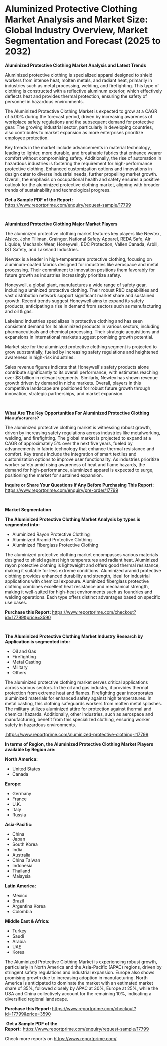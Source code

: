 <p><h1>Aluminized Protective Clothing Market Analysis and Market Size: Global Industry Overview, Market Segmentation and Forecast (2025 to 2032)</h1></p><p><strong>Aluminized Protective Clothing Market Analysis and Latest Trends</strong></p>
<p><p>Aluminized protective clothing is specialized apparel designed to shield workers from intense heat, molten metals, and radiant heat, primarily in industries such as metal processing, welding, and firefighting. This type of clothing is constructed with a reflective aluminum exterior, which effectively deflects heat and provides thermal protection, ensuring the safety of personnel in hazardous environments.</p><p>The Aluminized Protective Clothing Market is expected to grow at a CAGR of 5.00% during the forecast period, driven by increasing awareness of workplace safety regulations and the subsequent demand for protective gear. The growing industrial sector, particularly in developing countries, also contributes to market expansion as more enterprises prioritize employee protection. </p><p>Key trends in the market include advancements in material technology, leading to lighter, more durable, and breathable fabrics that enhance wearer comfort without compromising safety. Additionally, the rise of automation in hazardous industries is fostering the requirement for high-performance protective clothing. Enhanced customization options and innovations in design cater to diverse industrial needs, further propelling market growth. Overall, the emphasis on occupational health and safety ensures a positive outlook for the aluminized protective clothing market, aligning with broader trends of sustainability and technological progress.</p></p>
<p><strong>Get a Sample PDF of the Report:&nbsp;</strong> <a href="https://www.reportprime.com/enquiry/request-sample/17799?utm_campaign=2308&utm_medium=2&utm_source=Github&utm_content=ia&utm_term=18032025&utm_id=aluminized-protective-clothing">https://www.reportprime.com/enquiry/request-sample/17799</a></p>
<p>&nbsp;</p>
<p><strong>Aluminized Protective Clothing Major Market Players</strong></p>
<p><p>The aluminized protective clothing market features key players like Newtex, Alsico, John Tillman, Grainger, National Safety Apparel, REDA Safe, Air Liquide, Mechanix Wear, Honeywell, EDC Protection, Vallen Canada, Arbill, IST Safety, and Lakeland Industries. </p><p>Newtex is a leader in high-temperature protective clothing, focusing on aluminum-coated fabrics designed for industries like aerospace and metal processing. Their commitment to innovation positions them favorably for future growth as industries increasingly prioritize safety. </p><p>Honeywell, a global giant, manufactures a wide range of safety gear, including aluminized protective clothing. Their robust R&D capabilities and vast distribution network support significant market share and sustained growth. Recent trends suggest Honeywell aims to expand its safety products, anticipating a rise in demand from sectors such as manufacturing and oil & gas.</p><p>Lakeland Industries specializes in protective clothing and has seen consistent demand for its aluminized products in various sectors, including pharmaceuticals and chemical processing. Their strategic acquisitions and expansions in international markets suggest promising growth potential.</p><p>Market size for the aluminized protective clothing segment is projected to grow substantially, fueled by increasing safety regulations and heightened awareness in high-risk industries. </p><p>Sales revenue figures indicate that Honeywell's safety products alone contribute significantly to its overall performance, with estimates reaching over $8 billion in relevant segments. Similarly, Newtex has shown revenue growth driven by demand in niche markets. Overall, players in this competitive landscape are positioned for robust future growth through innovation, strategic partnerships, and market expansion.</p></p>
<p>&nbsp;</p>
<p><strong>What Are The Key Opportunities For Aluminized Protective Clothing Manufacturers?</strong></p>
<p><p>The aluminized protective clothing market is witnessing robust growth, driven by increasing safety regulations across industries like metalworking, welding, and firefighting. The global market is projected to expand at a CAGR of approximately 5% over the next five years, fueled by advancements in fabric technology that enhance thermal resistance and comfort. Key trends include the integration of smart textiles and customization options to improve user functionality. As industries prioritize worker safety amid rising awareness of heat and flame hazards, the demand for high-performance, aluminized apparel is expected to surge, positioning the market for sustained expansion.</p></p>
<p><strong>Inquire or Share Your Questions If Any Before Purchasing This Report:</strong> <a href="https://www.reportprime.com/enquiry/pre-order/17799?utm_campaign=2308&utm_medium=2&utm_source=Github&utm_content=ia&utm_term=18032025&utm_id=aluminized-protective-clothing">https://www.reportprime.com/enquiry/pre-order/17799</a></p>
<p>&nbsp;</p>
<p><strong>Market Segmentation</strong></p>
<p><strong>The Aluminized Protective Clothing Market Analysis by types is segmented into:</strong></p>
<p><ul><li>Aluminized Rayon Protective Clothing</li><li>Aluminized Aramid Protective Clothing</li><li>Aluminized Fiberglass Protective Clothing</li></ul></p>
<p><p>The aluminized protective clothing market encompasses various materials designed to shield against high temperatures and radiant heat. Aluminized rayon protective clothing is lightweight and offers good thermal resistance, making it suitable for less extreme conditions. Aluminized aramid protective clothing provides enhanced durability and strength, ideal for industrial applications with chemical exposure. Aluminized fiberglass protective clothing combines excellent heat resistance and mechanical strength, making it well-suited for high-heat environments such as foundries and welding operations. Each type offers distinct advantages based on specific use cases.</p></p>
<p><strong>Purchase this Report:&nbsp;</strong><a href="https://www.reportprime.com/checkout?id=17799&price=3590&utm_campaign=2308&utm_medium=2&utm_source=Github&utm_content=ia&utm_term=18032025&utm_id=aluminized-protective-clothing">https://www.reportprime.com/checkout?id=17799&price=3590</a></p>
<p>&nbsp;</p>
<p><strong>The Aluminized Protective Clothing Market Industry Research by Application is segmented into:</strong></p>
<p><ul><li>Oil and Gas</li><li>Firefighting</li><li>Metal Casting</li><li>Military</li><li>Others</li></ul></p>
<p><p>The aluminized protective clothing market serves critical applications across various sectors. In the oil and gas industry, it provides thermal protection from extreme heat and flames. Firefighting gear incorporates aluminized materials for enhanced safety against high temperatures. In metal casting, this clothing safeguards workers from molten metal splashes. The military utilizes aluminized attire for protection against thermal and chemical hazards. Additionally, other industries, such as aerospace and manufacturing, benefit from this specialized clothing, ensuring worker safety in hazardous environments.</p></p>
<p><a href="https://www.reportprime.com/aluminized-protective-clothing-r17799?utm_campaign=2308&utm_medium=2&utm_source=Github&utm_content=ia&utm_term=18032025&utm_id=aluminized-protective-clothing">&nbsp;https://www.reportprime.com/aluminized-protective-clothing-r17799</a></p>
<p><strong>In terms of Region, the Aluminized Protective Clothing Market Players available by Region are:</strong></p>
<p>
    <p> <strong> North America: </strong>
        <ul>
            <li>United States</li>
            <li>Canada</li>
        </ul>
        </p> 
    <p> <strong> Europe: </strong>
        <ul>
            <li>Germany</li>
            <li>France</li>
            <li>U.K.</li>
            <li>Italy</li>
            <li>Russia</li>
        </ul>
        </p> 
    <p> <strong> Asia-Pacific: </strong>
        <ul>
            <li>China</li>
            <li>Japan</li>
            <li>South Korea</li>
            <li>India</li>
            <li>Australia</li>
            <li>China Taiwan</li>
            <li>Indonesia</li>
            <li>Thailand</li>
            <li>Malaysia</li>
        </ul>
        </p> 
    <p> <strong> Latin America: </strong>
        <ul>
            <li>Mexico</li>
            <li>Brazil</li>
            <li>Argentina Korea</li>
            <li>Colombia</li>
        </ul>
        </p> 
    <p> <strong> Middle East & Africa: </strong>
        <ul>
            <li>Turkey</li>
            <li>Saudi</li>
            <li>Arabia</li>
            <li>UAE</li>
            <li>Korea</li>
        </ul>
    </p>
    </p>
<p><p>The Aluminized Protective Clothing Market is experiencing robust growth, particularly in North America and the Asia-Pacific (APAC) regions, driven by stringent safety regulations and industrial expansion. Europe also shows promising growth due to increasing adoption in manufacturing. North America is anticipated to dominate the market with an estimated market share of 35%, followed closely by APAC at 30%, Europe at 25%, while the USA and China collectively account for the remaining 10%, indicating a diversified regional landscape.</p></p>
<p><strong>Purchase this Report: </strong><a href="https://www.reportprime.com/checkout?id=17799&price=3590&utm_campaign=2308&utm_medium=2&utm_source=Github&utm_content=ia&utm_term=18032025&utm_id=aluminized-protective-clothing">https://www.reportprime.com/checkout?id=17799&price=3590</a></p>
<p>&nbsp;<strong>Get a Sample PDF of the Report:&nbsp;&nbsp;</strong><a href="https://www.reportprime.com/enquiry/request-sample/17799?utm_campaign=2308&utm_medium=2&utm_source=Github&utm_content=ia&utm_term=18032025&utm_id=aluminized-protective-clothing">https://www.reportprime.com/enquiry/request-sample/17799</a></p>
<p><strong></strong></p>
<p>Check more reports on <a href="https://www.reportprime.com/?utm_campaign=2308&utm_medium=2&utm_source=Github&utm_content=ia&utm_term=18032025&utm_id=aluminized-protective-clothing">https://www.reportprime.com/</a></p>